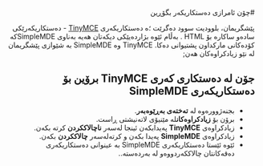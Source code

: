 <div dir="rtl">
  
  #چۆن  ئامرازی دەستکاریکەر بگۆڕین
<!-- position: 6 -->

پێشگریمان، بلوودیت سوود دەگرێت ؛ە دەستکاریکەری [TinyMCE](https://www.tiny.cloud/)  - دەستکاریکەرێکی سادەو ساکارە بۆ  HTML . بەڵام ئێوە بژاردەیێکی دیکەتان هەیە بەناوی SimpleMDEکە کۆدەکانی مارکداون پشتیوانی دەکا. TinyMCE وە SimpleMDE بە شێوازی پێشگریمان لە نێو زیادکراوەکان هەن; 

## جۆن لە دەستکاری کەری TinyMCE برۆین بۆ دەستکاریکەری SimpleMDE
- بجنەژوورەوە لە **تەختەی بەڕێوەبەر**.
- برۆن بۆ  **زیادکراوەکان**لە مێنیۆی لاتەنیشتی ڕاست.
- زیادکراوەی **TinyMCE** پەیدابکەن ئینجا لەسەر **ناچالاککردن** کرتە بکەن.
- زیادکراوەی **SimpleMDE** پەیدا بکەن و کرتەلەسەر **چالاککردن** بکەن.
- ئێوە ئێستا دەستکاریکەری SimpleMDE بە عینوانی دەستکاریکەری دەقەکانتان چالاککەردووەو لە بەردەستە..
</div>

